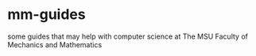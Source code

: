 # mm-guides
some guides that may help with computer science at The MSU Faculty of Mechanics and Mathematics
